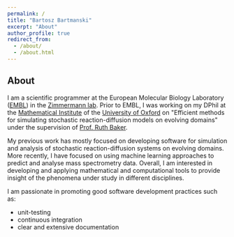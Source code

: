 ```yaml
---
permalink: /
title: "Bartosz Bartmanski"
excerpt: "About"
author_profile: true
redirect_from:
  - /about/
  - /about.html
---
```


## About

I am a scientific programmer at the European Molecular Biology Laboratory ([EMBL](https://www.embl.de/)) in the [Zimmermann lab](https://www.embl.de/research/units/scb/zimmermann/). Prior to EMBL, I was working on my DPhil at the [Mathematical Institute](https://www.maths.ox.ac.uk/) of the [University of Oxford](https://www.ox.ac.uk/) on "Efficient methods for simulating stochastic reaction-diffusion models on evolving domains" under the supervision of [Prof. Ruth Baker](https://www.maths.ox.ac.uk/people/ruth.baker).  

My previous work has mostly focused on developing software for simulation and analysis of stochastic reaction-diffusion systems on evolving domains. More recently, I have focused on using machine learning approaches to predict and analyse mass spectrometry data. Overall, I am interested in developing and applying mathematical and computational tools to provide insight of the phenomena under study in different disciplines.

I am passionate in promoting good software development practices such as:
* unit-testing
* continuous integration
* clear and extensive documentation
